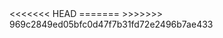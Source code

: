 
<html>
<head>
<<<<<<< HEAD
  <title>NFL Team History</title>
  <style>
    table {
      border-collapse: collapse;
      width: 100%;
    }

    th, td {
      border: 1px solid #ddd;
      padding: 8px;
      text-align: left;
    }
    
    th {
      background-color: #f2f2f2;
    }

  </style>
=======
  <title>NFL Team Stats</title>
>>>>>>> 969c2849ed05bfc0d47f7b31fd72e2496b7ae433
</head>
<body>
  <div id="output"></div>

  <script>
    const url = 'https://nfl-team-stats1.p.rapidapi.com/teamStats';
    const options = {
      method: 'GET',
      headers: {
        'X-RapidAPI-Key': '31c2c9240dmshb093261393c2f95p1ac6bajsn3bf7b947282a',
        'X-RapidAPI-Host': 'nfl-team-stats1.p.rapidapi.com'
      }
    };

    const outputElement = document.getElementById('output');

    async function fetchData() {
      try {
        const response = await fetch(url, options);
        const result = await response.text();
        outputElement.innerText = result;
      } catch (error) {
        console.error(error);
      }
    }

    fetchData();

  </script>
</body>
</html>
